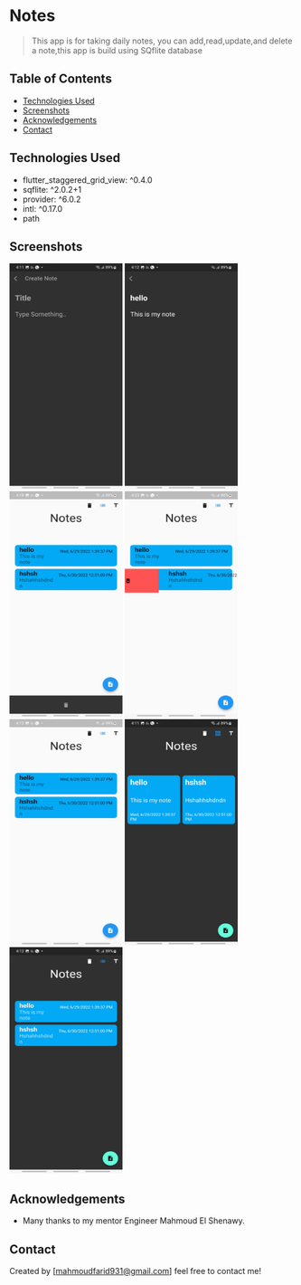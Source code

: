 # Notes
> This app is for taking daily notes, you can add,read,update,and delete a note,this app is build using SQflite database 


## Table of Contents
* [Technologies Used](#technologies-used)
* [Screenshots](#screenshots)
* [Acknowledgements](#acknowledgements)
* [Contact](#contact)
<!-- * [License](#license) -->


## Technologies Used
- flutter_staggered_grid_view: ^0.4.0
- sqflite: ^2.0.2+1
- provider: ^6.0.2
- intl: ^0.17.0
- path



## Screenshots
<div class="row">
    <img src="https://github.com/MahmoudEzzElden/note_app/blob/master/screenshots/add.jpg" width="200" height="400" />
    <img src="https://github.com/MahmoudEzzElden/note_app/blob/master/screenshots/edit.jpg" width="200" height="400" />
    <img src="https://github.com/MahmoudEzzElden/note_app/blob/master/screenshots/delete.jpg" width="200" height="400" />
    <img src="https://github.com/MahmoudEzzElden/note_app/blob/master/screenshots/swipeDelete.jpg" width="200" height="400" />
</div>
<div class="row">
    <img src="https://github.com/MahmoudEzzElden/note_app/blob/master/screenshots/notelist.jpg" width="200" height="400" />
    <img src="https://github.com/MahmoudEzzElden/note_app/blob/master/screenshots/notegrid.jpg" width="200" height="400" />
    <img src="https://github.com/MahmoudEzzElden/note_app/blob/master/screenshots/notlistdark.jpg" width="200" height="400" />
</div>



## Acknowledgements
- Many thanks to  my mentor Engineer Mahmoud El Shenawy.


## Contact
Created by [mahmoudfarid931@gmail.com] feel free to contact me!



